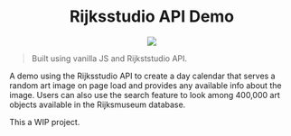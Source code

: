 <h1 align="center">Rijksstudio API Demo</h1>

<p align="center"><img src="./assets/preview.gif" ></p>

> Built using vanilla JS and Rijkststudio API.

A demo using the Rijksstudio API to create a day calendar that serves a random art image on page load and provides any available info about the image.
Users can also use the search feature to look among 400,000 art objects available in the Rijksmuseum database.

This a WIP project.
